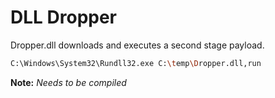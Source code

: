 # DLL Dropper

Dropper.dll downloads and executes a second stage payload.

```bash
C:\Windows\System32\Rundll32.exe C:\temp\Dropper.dll,run
```

**Note:** *Needs to be compiled*
